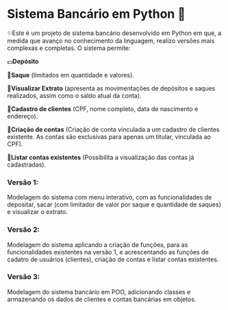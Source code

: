 # Sistema Bancário em Python 🏧

✨Este é um projeto de sistema bancário desenvolvido em Python em que, a medida que avanço no conhecimento da linguagem, realizo versões mais complexas e completas.
O sistema permite:

💵**Depósito**

💸**Saque** (limitados em quantidade e valores).

🧾**Visualizar Extrato** (apresenta as movimentações de depósitos e saques realizados, assim como o saldo atual da conta).

🪪**Cadastro de clientes** (CPF, nome completo, data de nascimento e endereço).

📜**Criação de contas** (Criação de conta vinculada a um cadastro de clientes existente. As contas são exclusivas para apenas um titular, vinculada ao CPF).

📑**Listar contas existentes** (Possibilita a visualização das contas já cadastradas).



### Versão 1:
Modelagem do sistema com menu interativo, com as funcionalidades de depositar, sacar (com limitador de valor por saque e quantidade de saques) e visualizar o extrato.


### Versão 2:
Modelagem do sistema aplicando a criação de funções, para as funcionalidades existentes na versão 1, e acrescentando as funções de cadatro de usuários (clientes), criação de contas e listar contas existentes.


### Versão 3:
Modelagem do sistema bancário em POO, adicionando classes e armazenando os dados de clientes e contas bancárias em objetos.




